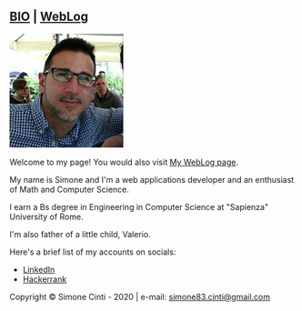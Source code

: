 ## <nav><a id="bio" href="#">BIO</a> | <a href="weblog">WebLog</a></nav>

![My picture](/images/me.jpg)

Welcome to my page! You would also visit [My WebLog page](https://simonecinti.github.io/weblog).

My name is Simone and I'm a web applications developer and an enthusiast of Math and Computer Science.

I earn a Bs degree in Engineering in Computer Science at "Sapienza" University of Rome.

I'm also father of a little child, Valerio.

Here's a brief list of my accounts on socials:
  - <a href="https://www.linkedin.com/in/simone-cinti-1743a659/" target="_blank">LinkedIn</a>
  - <a href="https://www.hackerrank.com/sim083" target="_blank">Hackerrank</a>

Copyright &copy; Simone Cinti - 2020 | e-mail: <a href="mailto:simone83.cinti@gmail.com">simone83.cinti@gmail.com</a>
